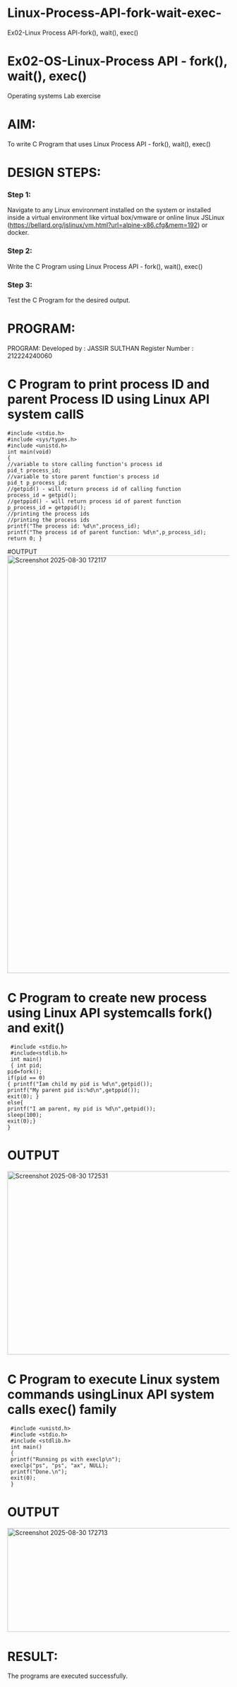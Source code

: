 # Linux-Process-API-fork-wait-exec-
Ex02-Linux Process API-fork(), wait(), exec()
# Ex02-OS-Linux-Process API - fork(), wait(), exec()
Operating systems Lab exercise


# AIM:
To write C Program that uses Linux Process API - fork(), wait(), exec()

# DESIGN STEPS:

### Step 1:

Navigate to any Linux environment installed on the system or installed inside a virtual environment like virtual box/vmware or online linux JSLinux (https://bellard.org/jslinux/vm.html?url=alpine-x86.cfg&mem=192) or docker.

### Step 2:

Write the C Program using Linux Process API - fork(), wait(), exec()

### Step 3:

Test the C Program for the desired output. 

# PROGRAM:
 PROGRAM:
 Developed by : JASSIR SULTHAN
 Register Number : 212224240060
 # C Program to print process ID and parent Process ID using Linux API system callS
 ~~~
 #include <stdio.h>
 #include <sys/types.h>
 #include <unistd.h>
 int main(void)
 {
 //variable to store calling function's process id
 pid_t process_id;
 //variable to store parent function's process id
 pid_t p_process_id;
 //getpid() - will return process id of calling function
 process_id = getpid();
 //getppid() - will return process id of parent function
 p_process_id = getppid();
 //printing the process ids
 //printing the process ids
 printf("The process id: %d\n",process_id);
 printf("The process id of parent function: %d\n",p_process_id);
 return 0; }
~~~
#OUTPUT
<img width="1424" height="945" alt="Screenshot 2025-08-30 172117" src="https://github.com/user-attachments/assets/c3f47a94-9d2c-4461-be5c-b41f657ada8e" />

# C Program to create new process using Linux API systemcalls fork() and exit()
~~~
 #include <stdio.h>
 #include<stdlib.h>
 int main()
 { int pid; 
pid=fork(); 
if(pid == 0) 
{ printf("Iam child my pid is %d\n",getpid()); 
printf("My parent pid is:%d\n",getppid()); 
exit(0); } 
else{ 
printf("I am parent, my pid is %d\n",getpid()); 
sleep(100); 
exit(0);} 
}
~~~
# OUTPUT
<img width="1587" height="415" alt="Screenshot 2025-08-30 172531" src="https://github.com/user-attachments/assets/43b22de1-ea30-422e-88db-4b0140d0f3a0" />

# C Program to execute Linux system commands usingLinux API system calls exec() family
~~~
 #include <unistd.h>
 #include <stdio.h>
 #include <stdlib.h>
 int main()
 {
 printf("Running ps with execlp\n");
 execlp("ps", "ps", "ax", NULL);
 printf("Done.\n");
 exit(0);
 }
~~~
# OUTPUT
<img width="876" height="235" alt="Screenshot 2025-08-30 172713" src="https://github.com/user-attachments/assets/e14ae515-fdcb-45d6-90bf-cf182acb1407" />

# RESULT:
The programs are executed successfully.
